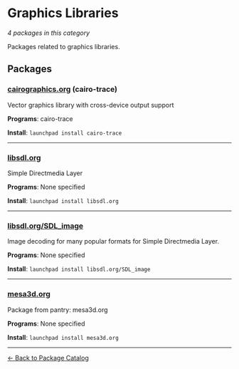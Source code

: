 # Graphics Libraries

*4 packages in this category*

Packages related to graphics libraries.

## Packages

### [cairographics.org](../packages/cairographics.org/index.md) (cairo-trace)

Vector graphics library with cross-device output support

**Programs**: cairo-trace

**Install**: `launchpad install cairo-trace`

---

### [libsdl.org](../packages/libsdl.org/index.md)

Simple Directmedia Layer

**Programs**: None specified

**Install**: `launchpad install libsdl.org`

---

### [libsdl.org/SDL_image](../packages/libsdl.org/SDL_image/index.md)

Image decoding for many popular formats for Simple Directmedia Layer.

**Programs**: None specified

**Install**: `launchpad install libsdl.org/SDL_image`

---

### [mesa3d.org](../packages/mesa3d.org/index.md)

Package from pantry: mesa3d.org

**Programs**: None specified

**Install**: `launchpad install mesa3d.org`

---

[← Back to Package Catalog](../package-catalog.md)
